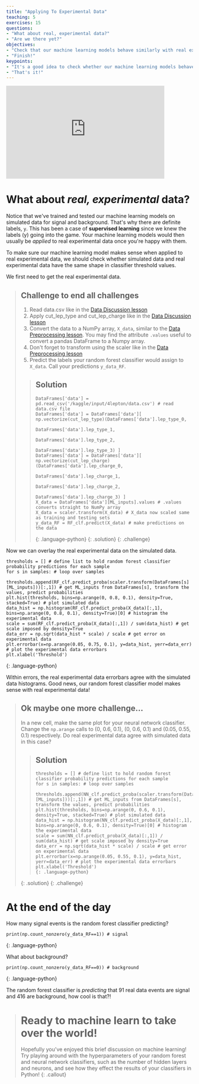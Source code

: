 ```yaml
---
title: "Applying To Experimental Data"
teaching: 5
exercises: 15
questions:
- "What about real, experimental data?"
- "Are we there yet?"
objectives:
- "Check that our machine learning models behave similarly with real experimental data."
- "Finish!"
keypoints:
- "It's a good idea to check whether our machine learning models behave well with real experimental data."
- "That's it!"
---
```


<iframe width="427" height="251" src="https://www.youtube.com/embed?v=oVLe7IulMEs&list=PLKZ9c4ONm-VmHsMKImIDEMsZI1Vp0UY-Z&index=10" frameborder="0" allow="accelerometer; autoplay; encrypted-media; gyroscope; picture-in-picture" allowfullscreen></iframe>

# What about *real, experimental* data?

Notice that we've trained and tested our machine learning models on simulated data for signal and background. That's why there are definite labels, `y`. This has been a case of **supervised learning** since we knew the labels (y) going into the game. Your machine learning models would then usually be *applied* to real experimental data once you're happy with them.

To make sure our machine learning model makes sense when applied to real experimental data, we should check whether simulated data and real experimental data have the same shape in classifier threshold values.

We first need to get the real experimental data.

> ## Challenge to end all challenges
> 1. Read data.csv like in the [Data Discussion lesson](https://hsf-training.github.io/hsf-training-ml-webpage/06-Data_Discussion/index.html)
> 2. Apply cut_lep_type and cut_lep_charge like in the [Data Discussion lesson](https://hsf-training.github.io/hsf-training-ml-webpage/06-Data_Discussion/index.html)
> 3. Convert the data to a NumPy array, `X_data`, similar to the [Data Preprocessing lesson](https://hsf-training.github.io/hsf-training-ml-webpage/07-Data_Preprocessing/index.html). You may find the attribute `.values` useful to convert a pandas DataFrame to a Numpy array.
> 4. Don't forget to transform using the scaler like in the [Data Preprocessing lesson](https://hsf-training.github.io/hsf-training-ml-webpage/07-Data_Preprocessing/index.html)
> 5. Predict the labels your random forest classifier would assign to `X_data`. Call your predictions `y_data_RF`.
>
> > ## Solution
> > ~~~
> > DataFrames['data'] = pd.read_csv('/kaggle/input/4lepton/data.csv') # read data.csv file
> > DataFrames['data'] = DataFrames['data'][ np.vectorize(cut_lep_type)(DataFrames['data'].lep_type_0,
> >                                                                     DataFrames['data'].lep_type_1,
> >                                                                     DataFrames['data'].lep_type_2,
> >                                                                     DataFrames['data'].lep_type_3) ]
> > DataFrames['data'] = DataFrames['data'][ np.vectorize(cut_lep_charge)(DataFrames['data'].lep_charge_0,
> >                                                                       DataFrames['data'].lep_charge_1,
> >                                                                       DataFrames['data'].lep_charge_2,
> >                                                                       DataFrames['data'].lep_charge_3) ]
> > X_data = DataFrames['data'][ML_inputs].values # .values converts straight to NumPy array
> > X_data = scaler.transform(X_data) # X_data now scaled same as training and testing sets
> > y_data_RF = RF_clf.predict(X_data) # make predictions on the data
> > ~~~
> > {: .language-python}
> {: .solution}
{: .challenge}

Now we can overlay the real experimental data on the simulated data.

~~~
thresholds = [] # define list to hold random forest classifier probability predictions for each sample
for s in samples: # loop over samples
    thresholds.append(RF_clf.predict_proba(scaler.transform(DataFrames[s][ML_inputs]))[:,1]) # get ML_inputs from DataFrames[s], transform the values, predict probabilities
plt.hist(thresholds, bins=np.arange(0, 0.8, 0.1), density=True, stacked=True) # plot simulated data
data_hist = np.histogram(RF_clf.predict_proba(X_data)[:,1], bins=np.arange(0, 0.8, 0.1), density=True)[0] # histogram the experimental data
scale = sum(RF_clf.predict_proba(X_data)[:,1]) / sum(data_hist) # get scale imposed by density=True
data_err = np.sqrt(data_hist * scale) / scale # get error on experimental data
plt.errorbar(x=np.arange(0.05, 0.75, 0.1), y=data_hist, yerr=data_err) # plot the experimental data errorbars
plt.xlabel('Threshold')
~~~
{: .language-python}

Within errors, the real experimental data errorbars agree with the simulated data histograms. Good news, our random forest classifier model makes sense with real experimental data!

> ## Ok maybe one more challenge...
> In a new cell, make the same plot for your neural network classifier. Change the `np.arange` calls to (0, 0.6, 0.1), (0, 0.6, 0.1) and (0.05, 0.55, 0.1) respectively. Do real experimental data agree with simulated data in this case?
>
> > ## Solution
> > ~~~
> > thresholds = [] # define list to hold random forest classifier probability predictions for each sample
> > for s in samples: # loop over samples
> >     thresholds.append(NN_clf.predict_proba(scaler.transform(DataFrames[s][ML_inputs]))[:,1]) # get ML_inputs from DataFrames[s], transform the values, predict probabilities
> > plt.hist(thresholds, bins=np.arange(0, 0.6, 0.1), density=True, stacked=True) # plot simulated data
> > data_hist = np.histogram(NN_clf.predict_proba(X_data)[:,1], bins=np.arange(0, 0.6, 0.1), density=True)[0] # histogram the experimental data
> > scale = sum(NN_clf.predict_proba(X_data)[:,1]) / sum(data_hist) # get scale imposed by density=True
> > data_err = np.sqrt(data_hist * scale) / scale # get error on experimental data
> > plt.errorbar(x=np.arange(0.05, 0.55, 0.1), y=data_hist, yerr=data_err) # plot the experimental data errorbars
> > plt.xlabel('Threshold')
> > {: .language-python}
> {: .solution}
{: .challenge}


# At the end of the day

How many signal events is the random forest classifier predicting?

~~~
print(np.count_nonzero(y_data_RF==1)) # signal
~~~
{: .language-python}

What about background?

~~~
print(np.count_nonzero(y_data_RF==0)) # background
~~~
{: .language-python}

The random forest classifier is *predicting* that 91 real data events are signal and 416 are background, how cool is that?!

> # Ready to machine learn to take over the world!
> Hopefully you've enjoyed this brief discussion on machine learning! Try playing around with the hyperparameters of your random forest and neural network classifiers, such as the number of hidden layers and neurons, and see how they effect the results of your classifiers in Python!
{: .callout}
